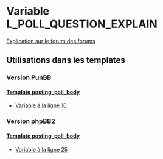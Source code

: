 # Variable L_POLL_QUESTION_EXPLAIN
[Explication sur le forum des forums](http://forum.forumactif.com/t294113-listing-des-variables#L_POLL_QUESTION_EXPLAIN)
## Utilisations dans les templates
### Version PunBB
#### [Template posting_poll_body](punbb/posting_poll_body.md)
* [Variable à la ligne 16](../punbb/posting_poll_body.tpl#L16)
### Version phpBB2
#### [Template posting_poll_body](subsilver/posting_poll_body.md)
* [Variable à la ligne 25](../subsilver/posting_poll_body.tpl#L25)